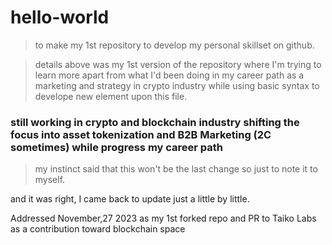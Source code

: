 # **hello-world**
> to make my 1st repository to develop my personal skillset on github. 

> details above was my 1st version of the repository where I'm trying to learn more apart from what I'd been doing in my career path as a marketing and strategy in crypto industry while using basic syntax to develope new element upon this file.

### still working in crypto and blockchain industry shifting the focus into asset tokenization and B2B Marketing (2C sometimes) while progress my career path

> my instinct said that this won't be the last change so just to note it to myself.

and it was right, I came back to update just a little by little.

Addressed November,27 2023 as my 1st forked repo and PR to Taiko Labs as a contribution toward blockchain space
